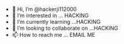 - 👋 Hi, I’m @hackerji112000
- 👀 I’m interested in ... HACKING
- 🌱 I’m currently learning ...HACKING
- 💞️ I’m looking to collaborate on ...HACKING
- 📫 How to reach me ... EMAIL ME

<!---
hackerji112000/hackerji112000 is a ✨ special ✨ repository because its `README.md` (this file) appears on your GitHub profile.
You can click the Preview link to take a look at your changes.
--->
